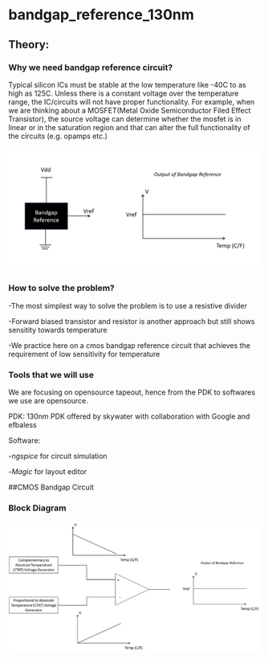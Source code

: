 # bandgap_reference_130nm

## Theory:

### Why we need bandgap reference circuit?

Typical silicon ICs must be stable at the low temperature like -40C to as high as 125C. Unless there is a constant voltage over the temperature range, the IC/circuits will not have proper functionality. For example, when we are thinking about a MOSFET(Metal Oxide Semiconductor Filed Effect Transistor), the source voltage can determine whether the mosfet is in linear or in the saturation region and that can alter the full functionality of the circuits (e.g. opamps etc.)

![](/images/Capture1.PNG)



### How to solve the problem?
-The most simplest way to solve the problem is to use a resistive divider

-Forward biased transistor and resistor is another approach but still shows sensitity towards temperature

-We practice here on a cmos bandgap reference circuit that achieves the requirement of low sensitivity for temperature

### Tools that we will use

We are focusing on opensource tapeout, hence from the PDK to softwares we use are opensource.

PDK: 130nm PDK offered by skywater with collaboration with Google and efbaless

Software: 

-*ngspice* for circuit simulation

-*Magic* for layout editor

##CMOS Bandgap Circuit

### Block Diagram

![](/images/Capture2.PNG)
